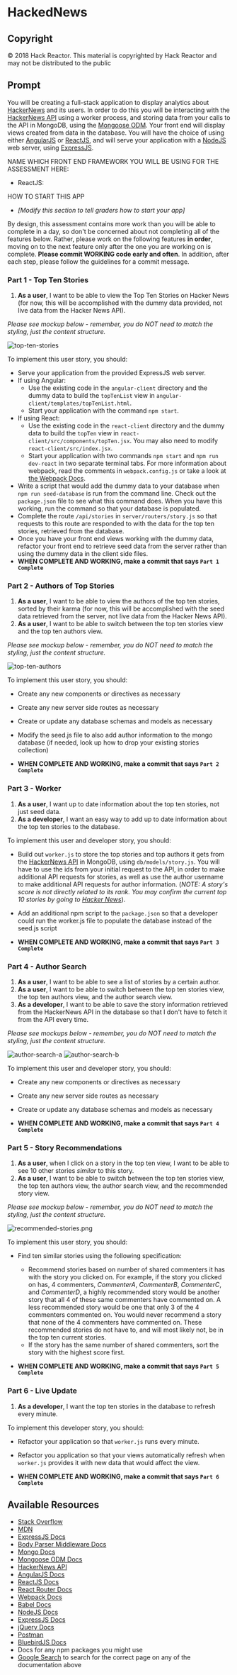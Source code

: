 # HackedNews

## Copyright

&copy; 2018 Hack Reactor. This material is copyrighted by Hack Reactor and may not be distributed to the public

## Prompt

You will be creating a full-stack application to display analytics about [HackerNews](https://news.ycombinator.com/) and its users. In order to do this you will be interacting with the [HackerNews API](https://github.com/HackerNews/API) using a worker process, and storing data from your calls to the API in MongoDB, using the [Mongoose ODM](http://mongoosejs.com/). Your front end will display views created from data in the database. You will have the choice of using either [AngularJS](https://angularjs.org/) or [ReactJS](https://facebook.github.io/react/), and will serve your application with a [NodeJS](https://nodejs.org/) web server, using [ExpressJS](https://expressjs.com/).

NAME WHICH FRONT END FRAMEWORK YOU WILL BE USING FOR THE ASSESSMENT HERE:

- ReactJS:

HOW TO START THIS APP

- _[Modify this section to tell graders how to start your app]_

By design, this assessment contains more work than you will be able to complete in a day, so don't be concerned about not completing all of the features below. Rather, please work on the following features **in order**, moving on to the next feature only after the one you are working on is complete. **Please commit WORKING code early and often**. In addition, after each step, please follow the guidelines for a commit message.

### Part 1 - Top Ten Stories

1. **As a user**, I want to be able to view the Top Ten Stories on Hacker News (for now, this will be accomplished with the dummy data provided, not live data from the Hacker News API).

_Please see mockup below - remember, you do NOT need to match the styling, just the content structure._

![top-ten-stories](top-ten-stories.png)

To implement this user story, you should:

- Serve your application from the provided ExpressJS web server.
- If using Angular:
  - Use the existing code in the `angular-client` directory and the dummy data to build the `topTenList` view in `angular-client/templates/topTenList.html`.
  - Start your application with the command `npm start`.
- If using React:
  - Use the existing code in the `react-client` directory and the dummy data to build the `topTen` view in `react-client/src/components/topTen.jsx`. You may also need to modify `react-client/src/index.jsx`.
  - Start your application with two commands `npm start` and `npm run dev-react` in two separate terminal tabs. For more information about webpack, read the comments in `webpack.config.js` or take a look at [the Webpack Docs](https://webpack.github.io/docs/).
- Write a script that would add the dummy data to your database when `npm run seed-database` is run from the command line. Check out the `package.json` file to see what this command does. When you have this working, run the command so that your database is populated.
- Complete the route `/api/stories` in `server/routers/story.js` so that requests to this route are responded to with the data for the top ten stories, retrieved from the database.
- Once you have your front end views working with the dummy data, refactor your front end to retrieve seed data from the server rather than using the dummy data in the client side files.
- **WHEN COMPLETE AND WORKING, make a commit that says `Part 1 Complete`**

### Part 2 - Authors of Top Stories

1. **As a user**, I want to be able to view the authors of the top ten stories, sorted by their karma (for now, this will be accomplished with the seed data retrieved from the server, not live data from the Hacker News API).
1. **As a user**, I want to be able to switch between the top ten stories view and the top ten authors view.

_Please see mockup below - remember, you do NOT need to match the styling, just the content structure._

![top-ten-authors](top-ten-story-authors.png)

To implement this user story, you should:

- Create any new components or directives as necessary
- Create any new server side routes as necessary
- Create or update any database schemas and models as necessary
- Modify the seed.js file to also add author information to the mongo database (if needed, look up how to drop your existing stories collection)

- **WHEN COMPLETE AND WORKING, make a commit that says `Part 2 Complete`**

### Part 3 - Worker

1. **As a user**, I want up to date information about the top ten stories, not just seed data.
1. **As a developer**, I want an easy way to add up to date information about the top ten stories to the database.

To implement this user and developer story, you should:

- Build out `worker.js` to store the top stories and top authors it gets from the [HackerNews API](https://github.com/HackerNews/API) in MongoDB, using `db/models/story.js`. You will have to use the ids from your initial request to the API, in order to make additional API requests for stories, as well as use the author username to make additional API requests for author information. (_NOTE: A story's score is not directly related to its rank. You may confirm the current top 10 stories by going to [Hacker News](https://news.ycombinator.com/)_).
- Add an additional npm script to the `package.json` so that a developer could run the worker.js file to populate the database instead of the seed.js script

- **WHEN COMPLETE AND WORKING, make a commit that says `Part 3 Complete`**

### Part 4 - Author Search

1. **As a user**, I want to be able to see a list of stories by a certain author.
1. **As a user**, I want to be able to switch between the top ten stories view, the top ten authors view, and the author search view.
1. **As a developer**, I want to be able to save the story information retrieved from the HackerNews API in the database so that I don't have to fetch it from the API every time.

_Please see mockups below - remember, you do NOT need to match the styling, just the content structure._

![author-search-a](author-search-a.png)
![author-search-b](author-search-b.png)

To implement this user and developer story, you should:

- Create any new components or directives as necessary
- Create any new server side routes as necessary
- Create or update any database schemas and models as necessary

- **WHEN COMPLETE AND WORKING, make a commit that says `Part 4 Complete`**

### Part 5 - Story Recommendations

1. **As a user**, when I click on a story in the top ten view, I want to be able to see 10 other stories _similar_ to this story.
1. **As a user**, I want to be able to switch between the top ten stories view, the top ten authors view, the author search view, and the recommended story view.

_Please see mockup below - remember, you do NOT need to match the styling, just the content structure._

![recommended-stories.png](recommended-stories.png)

To implement this user story, you should:

- Find ten similar stories using the following specification:

  - Recommend stories based on number of shared commenters it has with the story you clicked on. For example, if the story you clicked on has, 4 commenters, _CommenterA_, _CommenterB_, _CommenterC_, and _CommenterD_, a highly recommended story would be another story that all 4 of these same commenters have commented on. A less recommended story would be one that only 3 of the 4 commenters commented on. You would never recommend a story that none of the 4 commenters have commented on. These recommended stories do not have to, and will most likely not, be in the top ten current stories.
  - If the story has the same number of shared commenters, sort the story with the highest score first.

- **WHEN COMPLETE AND WORKING, make a commit that says `Part 5 Complete`**

### Part 6 - Live Update

1. **As a developer**, I want the top ten stories in the database to refresh every minute.

To implement this developer story, you should:

- Refactor your application so that `worker.js` runs every minute.
- Refactor you application so that your views automatically refresh when `worker.js` provides it with new data that would affect the view.

- **WHEN COMPLETE AND WORKING, make a commit that says `Part 6 Complete`**

## Available Resources

- [Stack Overflow](http://stackoverflow.com/)
- [MDN](https://developer.mozilla.org/)
- [ExpressJS Docs](https://expressjs.com/)
- [Body Parser Middleware Docs](https://github.com/expressjs/body-parser)
- [Mongo Docs](https://www.mongodb.com/)
- [Mongoose ODM Docs](http://mongoosejs.com/)
- [HackerNews API](https://github.com/HackerNews/API)
- [AngularJS Docs](https://angularjs.org/)
- [ReactJS Docs](https://facebook.github.io/react/)
- [React Router Docs](https://github.com/ReactTraining/react-router/tree/master/docs)
- [Webpack Docs](https://webpack.github.io/docs/)
- [Babel Docs](https://babeljs.io/docs/setup/)
- [NodeJS Docs](https://nodejs.org/)
- [ExpressJS Docs](https://expressjs.com/)
- [jQuery Docs](https://jquery.com/)
- [Postman](https://www.getpostman.com/)
- [BluebirdJS Docs](http://bluebirdjs.com/)
- Docs for any npm packages you might use
- [Google Search](https://google.com) to search for the correct page on any of the documentation above
